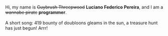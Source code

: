 Hi, my name is ~~Guybrush Threepwood~~ **Luciano Federico Pereira**, and I am a ~~wannabe pirate~~ **programmer**.<br><br>A short song: 419 bounty of doubloons gleams in the sun, a treasure hunt has just begun! Arrr!
